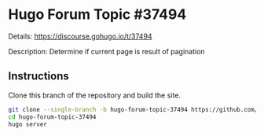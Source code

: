 # Hugo Forum Topic #37494

Details: <https://discourse.gohugo.io/t/37494>

Description: Determine if current page is result of pagination

## Instructions

Clone this branch of the repository and build the site.

```bash
git clone --single-branch -b hugo-forum-topic-37494 https://github.com/jmooring/hugo-testing hugo-forum-topic-37494
cd hugo-forum-topic-37494
hugo server
```
